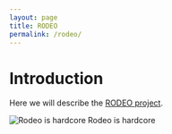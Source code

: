 ```yaml
---
layout: page
title: RODEO
permalink: /rodeo/
---
```


# Introduction

Here we will describe the [RODEO project](https://www.getrodeo.io/).

![Rodeo is hardcore](https://upload.wikimedia.org/wikipedia/commons/3/37/Rodeo%2C_K%C3%A4lberfangen.jpg) Rodeo is hardcore
